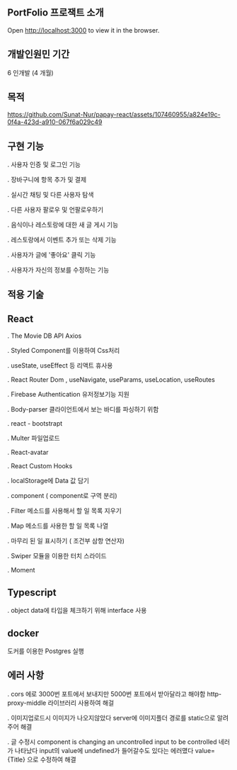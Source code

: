 PortFolio 프로잭트 소개
 ---------------

Open [http://localhost:3000](http://localhost.3000) to view it in the browser.


개발인원민 기간
---------------

6 인개발 (4 개월)


목적
---------------



https://github.com/Sunat-Nur/papay-react/assets/107460955/a824e19c-0f4a-423d-a910-067f6a029c49






구현 기능
---------------


. 사용자 인증 및 로그인 기능

. 장바구니에 항목 추가 및 결제

. 실시간 채팅 및 다른 사용자 탐색

. 다른 사용자 팔로우 및 언팔로우하기

. 음식이나 레스토랑에 대한 새 글 게시 기능

. 레스토랑에서 이벤트 추가 또는 삭제 기능

. 사용자가 글에 '좋아요' 클릭 기능

. 사용자가 자신의 정보를 수정하는 기능


적용 기술
---------------


React
---------------

. The Movie DB API   Axios

. Styled Component를 이용하여 Css처리

. useState, useEffect 등 리액트 휴사용

. React Router Dom , useNavigate, useParams, useLocation, useRoutes

. Firebase Authentication 유저정보기능 지원

. Body-parser  클라이언트에서 보는 바디를 파싱하기 위함

. react - bootstrapt

. Multer 파일업로드

. React-avatar

. React Custom Hooks

. localStorage에 Data 값 담기

. component ( component로 구역 분리)

. Filter 메소드를 사용해서 할 일 목록 지우기

. Map 메소드를 사용한 할 일 목록 나열

. 마무리 된 일 표시하기 ( 조건부 삼항 연산자)

. Swiper 모듈을 이용한 터치 스라이드

. Moment



Typescript
---------------

. object data에 타입을 체크하기 위해 interface 사용



docker
------
도커를 이용한 Postgres  실행



에러 사항
------

. cors 에로 3000번 포트에서 보내지만 5000번 포트에서 받아달라고 해야함 http-proxy-middle 라이브러리 사용하여 해걸

. 이미지업로드시 이미지가 나오지않았다 server에 이미지플더 경로를 static으로 알려주어 해결

. 글 수정시 component is changing an uncontrolled input to be controlled 네러가 나타났다  input의 value에 undefined가 들어갈수도 있다는 에러몄다  value={Title} 으로 수정하여 해결

















